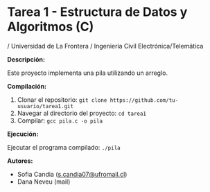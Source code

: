 # Tarea 1 - Estructura de Datos y Algoritmos (C)

/ Universidad de La Frontera
/ Ingeniería Civil Electrónica/Telemática

**Descripción:**

Este proyecto implementa una pila utilizando un arreglo.

**Compilación:**

1. Clonar el repositorio: `git clone https://github.com/tu-usuario/tarea1.git`
2. Navegar al directorio del proyecto: `cd tarea1`
3. Compilar: `gcc pila.c -o pila`

**Ejecución:**

Ejecutar el programa compilado: `./pila`

**Autores:**

* Sofia Candia (s.candia07@ufromail.cl)
* Dana Neveu (mail)
